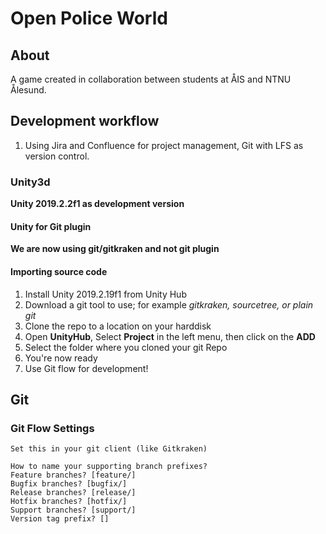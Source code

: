 # Open Police World
## About
A game created in collaboration between students at ÅIS and NTNU Ålesund.

## Development workflow
1. Using Jira and Confluence for project management, Git with LFS as version control.

### Unity3d
**Unity 2019.2.2f1 as development version**

#### Unity for Git plugin

**We are now using git/gitkraken and not git plugin** 
#### Importing source code 
1. Install Unity 2019.2.19f1 from Unity Hub
1. Download a git tool to use; for example *gitkraken, sourcetree, or plain git*
1. Clone the repo to a location on your harddisk
1. Open **UnityHub**, Select **Project** in the left menu, then click on the **ADD** 
1. Select the folder where you cloned your git Repo 
1. You're now ready
1. Use Git flow for development!

## Git
### Git Flow Settings
`Set this in your git client (like Gitkraken)`
```
How to name your supporting branch prefixes?
Feature branches? [feature/]
Bugfix branches? [bugfix/]
Release branches? [release/]
Hotfix branches? [hotfix/]
Support branches? [support/]
Version tag prefix? []
```
